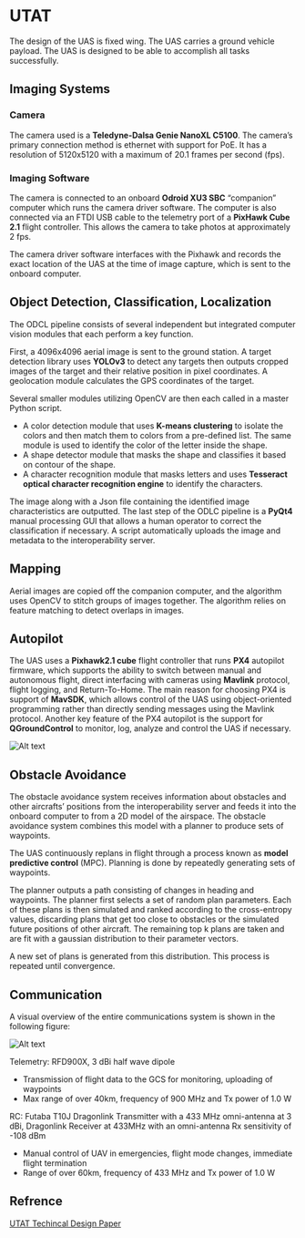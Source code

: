 # UTAT
The design of the UAS is fixed wing. The UAS carries a ground vehicle payload. The UAS is designed to be able to accomplish all tasks successfully.
## Imaging Systems
### Camera
The camera used is a **Teledyne-Dalsa Genie NanoXL C5100**. The camera’s primary connection method is ethernet with support for PoE. It has a resolution of 5120x5120 with a maximum of 20.1 frames per second (fps).
### Imaging Software
The camera is connected to an onboard **Odroid XU3 SBC** “companion” computer which runs the camera driver software. The computer is also connected via an FTDI USB cable to the telemetry port of a **PixHawk Cube 2.1** flight controller. This allows the camera to take photos at approximately 2 fps.

The camera driver software interfaces with the Pixhawk and records the exact location of the UAS at the time of image capture, which is sent to the onboard computer.
## Object Detection, Classification, Localization
The ODCL pipeline consists of several independent but integrated computer vision modules that each perform a key function.

First, a 4096x4096 aerial image is sent to the ground station. A target detection library uses **YOLOv3** to detect any targets then outputs cropped images of the target and their relative position in pixel coordinates. A geolocation module calculates the GPS coordinates of the target.

Several smaller modules utilizing OpenCV are then each called in a master Python script.

*	A color detection module that uses **K-means clustering** to isolate the colors and then match them to colors from a pre-defined list. The same module is used to identify the color of the letter inside the shape.
*	A shape detector module that masks the shape and classifies it based on contour of the shape.
*	A character recognition module that masks letters and uses **Tesseract optical character recognition engine** to identify the characters.

The image along with a Json file containing the identified image characteristics are outputted. The last step of the ODLC pipeline is a **PyQt4** manual processing GUI that allows a human operator to correct the classification if necessary. A script automatically uploads the image and metadata to the interoperability server.
## Mapping
Aerial images are copied off the companion computer, and the algorithm uses OpenCV to stitch groups of images together. The algorithm relies on feature matching to detect overlaps in images.
## Autopilot
The UAS uses a **Pixhawk2.1 cube** flight controller that runs **PX4** autopilot firmware, which supports the ability to switch between manual and autonomous flight, direct interfacing with cameras using **Mavlink** protocol, flight logging, and Return-To-Home. The main reason for choosing PX4 is support of **MavSDK**, which allows control of the UAS using object-oriented programming rather than directly sending messages using the Mavlink protocol.
Another key feature of the PX4 autopilot is the support for **QGroundControl** to monitor, log, analyze and control the UAS if necessary.

![Alt text](https://github.com/youssefmohamed0/test/blob/main/images/Utat%20pictures/Picture1.png)
## Obstacle Avoidance

The obstacle avoidance system receives information about obstacles and other aircrafts’ positions from the interoperability server and feeds it into the onboard computer to from a 2D model of the airspace. The obstacle avoidance system combines this model with a planner to produce sets of waypoints.

The UAS continuously replans in flight through a process known as **model predictive control** (MPC). Planning is done by repeatedly generating sets of waypoints.

The planner outputs a path consisting of changes in heading and waypoints. The planner first selects a set of random plan parameters. Each of these plans is then simulated and ranked according to the cross-entropy values, discarding plans that get too close to obstacles or the simulated future positions of other aircraft. The remaining top k plans are taken and are fit with a gaussian distribution to their parameter vectors.

A new set of plans is generated from this distribution. This process is repeated until convergence.
## Communication
A visual overview of the entire communications system is shown in the following figure: 

![Alt text](https://github.com/youssefmohamed0/test/blob/main/images/Utat%20pictures/Picture2.png)

Telemetry: RFD900X, 3 dBi half wave dipole
*	Transmission of flight data to the GCS for monitoring, uploading of waypoints
*	Max range of over 40km, frequency of 900 MHz and Tx power of 1.0 W

RC: Futaba T10J Dragonlink Transmitter with a 433 MHz omni-antenna at 3 dBi, Dragonlink Receiver at 433MHz with an omni-antenna Rx sensitivity of -108 dBm
*	Manual control of UAV in emergencies, flight mode changes, immediate flight termination
*	Range of over 60km, frequency of 433 MHz and Tx power of 1.0 W

## Refrence
[UTAT Techincal Design Paper](https://drive.google.com/file/d/1LLd5Tj4B4QE6Nst0W2pFzkBIK8xRjTtS/view?usp=sharing)
